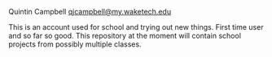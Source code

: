 Quintin Campbell
qjcampbell@my.waketech.edu

This is an account used for school and trying out new things. First time user
and so far so good. This repository at the moment will contain school projects
from possibly multiple classes. 